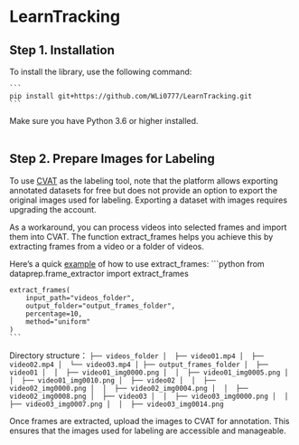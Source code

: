 # LearnTracking

## Step 1. Installation

To install the library, use the following command:

    ```
    pip install git+https://github.com/WLi0777/LearnTracking.git
    ```
    
Make sure you have Python 3.6 or higher installed.
<br><br>
## Step 2. Prepare Images for Labeling

To use [CVAT](https://www.cvat.ai/) as the labeling tool, note that the platform allows exporting annotated datasets for free but does not provide an option to export the original images used for labeling. Exporting a dataset with images requires upgrading the account.

As a workaround, you can process videos into selected frames and import them into CVAT. The function extract_frames helps you achieve this by extracting frames from a video or a folder of videos.

Here’s a quick [example](https://github.com/WLi0777/LearnTracking/blob/main/examples/example_video_extraction.py) of how to use extract_frames:
    ```python
    from dataprep.frame_extractor import extract_frames
    
    extract_frames(
        input_path="videos_folder",  
        output_folder="output_frames_folder",  
        percentage=10,  
        method="uniform"
    )
    ```
    
Directory structure：
    ```
    ├── videos_folder
    │  ├── video01.mp4
    │  ├── video02.mp4
    │  └── video03.mp4
    │
    ├── output_frames_folder
    │  ├── video01
    │  │  ├── video01_img0000.png
    │  │  ├── video01_img0005.png
    │  │  ├── video01_img0010.png
    │  ├── video02
    │  │  ├── video02_img0000.png
    │  │  ├── video02_img0004.png
    │  │  ├── video02_img0008.png
    │  ├── video03
    │  │  ├── video03_img0000.png
    │  │  ├── video03_img0007.png
    │  │  ├── video03_img0014.png
    ```

Once frames are extracted, upload the images to CVAT for annotation. This ensures that the images used for labeling are accessible and manageable.

